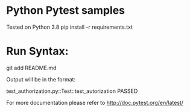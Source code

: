 Python Pytest samples
==============

Tested on Python 3.8
pip install -r requirements.txt

# Run Syntax:
git add README.md

Output will be in the format:

test_authorization.py::Test::test_autorization PASSED  

For more documentation please refer to http://doc.pytest.org/en/latest/
